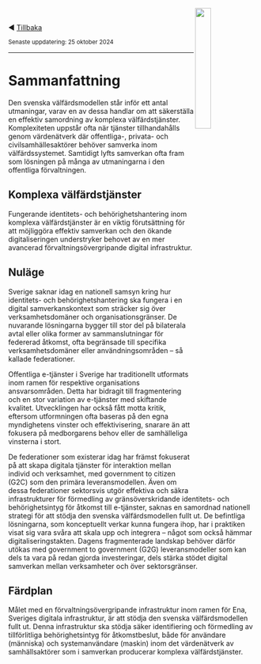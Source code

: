 <p><img align="right" src="../images/Ena-logo.png" width="25%" Height="25%"></img></p>
<p>&nbsp;</p>

:arrow_backward: [Tillbaka](README.md)

<sup>Senaste uppdatering: 25 oktober 2024</sup>

---------

# Sammanfattning
Den svenska välfärdsmodellen står inför ett antal utmaningar, varav en av dessa handlar om att säkerställa en effektiv samordning av komplexa välfärdstjänster. Komplexiteten uppstår ofta när tjänster tillhandahålls genom värdenätverk där offentliga-, privata- och civilsamhällesaktörer behöver samverka inom välfärdssystemet. Samtidigt lyfts samverkan ofta fram som lösningen på många av utmaningarna i den offentliga förvaltningen. 

## Komplexa välfärdstjänster
Fungerande identitets- och behörighetshantering inom komplexa välfärdstjänster är en viktig förutsättning för att möjliggöra effektiv samverkan och den ökande digitaliseringen understryker behovet av en mer avancerad förvaltningsövergripande digital infrastruktur.

## Nuläge
Sverige saknar idag en nationell samsyn kring hur identitets- och behörighetshantering ska fungera i en digital samverkanskontext som sträcker sig över verksamhetsdomäner och organisationsgränser. De nuvarande lösningarna bygger till stor del på bilaterala avtal eller olika former av sammanslutningar för federerad åtkomst, ofta begränsade till specifika verksamhetsdomäner eller användningsområden – så kallade federationer.

Offentliga e-tjänster i Sverige har traditionellt utformats inom ramen för respektive organisations ansvarsområden. Detta har bidragit till fragmentering och en stor variation av e-tjänster med skiftande kvalitet. Utvecklingen har också fått motta kritik, eftersom utformningen ofta baseras på den egna myndighetens vinster och effektivisering, snarare än att fokusera på medborgarens behov eller de samhälleliga vinsterna i stort. 

De federationer som existerar idag har främst fokuserat på att skapa digitala tjänster för interaktion mellan individ och verksamhet, med government to citizen (G2C) som den primära leveransmodellen. Även om dessa federationer sektorsvis utgör effektiva och säkra infrastrukturer för förmedling av gränsöverskridande identitets- och behörighetsintyg för åtkomst till e-tjänster, saknas en samordnad nationell strategi för att stödja den svenska välfärdsmodellen fullt ut.
De befintliga lösningarna, som konceptuellt verkar kunna fungera ihop, har i praktiken visat sig vara svåra att skala upp och integrera – något som också hämmar digitaliseringstakten. Dagens fragmenterade landskap behöver därför utökas med government to government (G2G) leveransmodeller som kan dels ta vara på redan gjorda investeringar, dels stärka stödet digital samverkan mellan verksamheter och över sektorsgränser. 

## Färdplan
Målet med en förvaltningsövergripande infrastruktur inom ramen för Ena, Sveriges digitala infrastruktur, är att stödja den svenska välfärdsmodellen fullt ut. Denna infrastruktur ska stödja säker identifiering och förmedling av tillförlitliga behörighetsintyg för åtkomstbeslut, både för användare (människa) och systemanvändare (maskin) inom det värdenätverk av samhällsaktörer som i samverkan producerar komplexa välfärdstjänster.

